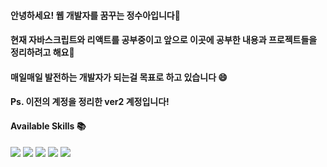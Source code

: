 #### 안녕하세요! 웹 개발자를 꿈꾸는 정수아입니다👋 
#### 현재 자바스크립트와 리액트를 공부중이고 앞으로 이곳에 공부한 내용과 프로젝트들을 정리하려고 해요🌱
#### 매일매일 발전하는 개발자가 되는걸 목표로 하고 있습니다 😄
#### Ps. 이전의 계정을 정리한 ver2 계정입니다!

#### Available Skills 📚
<div>
<img src ="https://img.shields.io/badge/Python-3776AB?style=flat-square&logo=Python&logoColor=white"/>
<img src ="https://img.shields.io/badge/Android-brightgreen?style=flat-square&logo=Android&logoColor=white"/>
<img src ="https://img.shields.io/badge/JavaScript-F7DF1E?style=flat-square&logo=JavaScript&logoColor=white"/>
<img src ="https://img.shields.io/badge/CSS-4B89DC?style=flat-square&logo=CSS&logoColor=white"/>
<img src ="https://img.shields.io/badge/React-61DAFB?style=flat-square&logo=React&logoColor=white"/>
</div>

<!--
**SuaJeong-winter/SuaJeong-winter** is a ✨ _special_ ✨ repository because its `README.md` (this file) appears on your GitHub profile.

Here are some ideas to get you started:

- 🔭 I’m currently working on ...
- 🌱 I’m currently learning ...
- 👯 I’m looking to collaborate on ...
- 🤔 I’m looking for help with ...
- 💬 Ask me about ...
- 📫 How to reach me: ...
- 😄 Pronouns: ...
- ⚡ Fun fact: ...
-->
